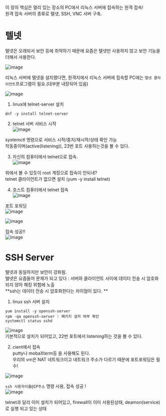 이 장의 핵심은 멀리 있는 장소의 PC에서 리눅스 서버에 접속하는 원격 접속!  
원격 접속 서버의 종류로 텔넷, SSH, VNC 서버 구축.  

# 텔넷
텔넷은 오래되서 보안 등에 취약하기 때문에 요즘은 텔넷만 사용하지 않고 보안 기능을 더해서 사용한다.  

![image](https://user-images.githubusercontent.com/67637716/191684940-b9ec359d-56a3-4958-a177-1086c39455c7.png)  

리눅스 서버에 텔넷을 설치했다면, 원격지에서 리눅스 서버에 접속할 PC에는 `텔넷 클라이언트`프로그램이 필요.(대부분 내장되어 있음)  

![image](https://user-images.githubusercontent.com/67637716/191685072-4512730a-2c1b-44fb-99e1-e49d765a9fc2.png)  


1. linux에 telnet-server 설치
```
dnf -y install telnet-server   
```

2. telnet 서버 서비스 시작  
![image](https://user-images.githubusercontent.com/67637716/191685629-a90db69f-f259-49d8-bff4-5f03c1454ac6.png)  

systemctl 명령으로 서비스 시작/중지/재시작/상태 확인 가능  
작동중이며(active(listening)), 23번 포트 사용하는것을 볼 수 있다.  

3. 자신의 컴퓨터에서 telnet으로 접속.  
![image](https://user-images.githubusercontent.com/67637716/191686256-a93fb0d9-7884-466b-8a8b-19a454700440.png)  

위에서 볼 수 있듯이 root 계정으로 접속이 안되네?  
telnet 클라이언트가 없으면 설치 (yum -y install telnet)  


4. 호스트 컴퓨터에서 telnet 접속  
![image](https://user-images.githubusercontent.com/67637716/191686749-098066d3-8130-43ea-b8f6-81d15163ee7f.png)  

포트  포워딩  
![image](https://user-images.githubusercontent.com/67637716/191689704-08ff9577-a5be-435f-9cf8-569ce303bb00.png)  

![image](https://user-images.githubusercontent.com/67637716/191689643-725999ca-4d58-4754-8031-a6aa651c5838.png)  

접속 성공!!  
![image](https://user-images.githubusercontent.com/67637716/191689803-ee2de49c-7f1d-4332-8b47-11ea4e041fc0.png)  



# SSH Server
텔넷과 동일하지만 보안이 강화됨.  
텔넷은 요즘들어 문제가 되고 있다 : 서버와 클라이언트 사이에 데이터 전송 시 암호화 되지 않아 해킹 위험에 노출  
**ssh는 데이터 전송 시 암호화한다는 차이점이 있다.  **

1. linux ssh 서버 설치
``` 
yum install -y openssh-server
rpm -qa openssh-server : 패키지 설치 여부 확인
systemctl status sshd
```  
![image](https://user-images.githubusercontent.com/67637716/191693499-32b060d3-c1a1-4d14-9117-4ada86d9866e.png)  
기본적으로 설치가 되어있고, 22번 포트에서 listening하는 것을 볼 수 있다.  

2. cient에서 접속  
putty나 mobaXterm등 을 사용해도 된다.  
우리의 vm은 NAT 네트워크이고 네트워크 주소가 다르기 때문에 포트포워딩은 필수!  

![image](https://user-images.githubusercontent.com/67637716/191693882-9dfb6df0-fdbb-4261-8972-47ad6913ebb3.png)  

```ssh 사용자이름@IP주소``` 명령 사용,
접속 성공 !  
![image](https://user-images.githubusercontent.com/67637716/191694115-d4467aab-2380-4961-b051-012bbc33d798.png)  

telnet과 달리 이미 설치가 되어있고, firewall이 이미 서용된상태, deamon(service)로 실행 되고 있는 상태  










 


